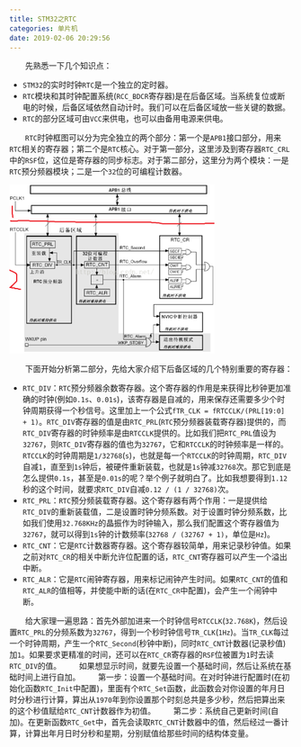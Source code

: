 ```yaml
---
title: STM32之RTC
categories: 单片机
date: 2019-02-06 20:29:56
---
```

&emsp;&emsp;先熟悉一下几个知识点：<!--more-->

- `STM32`的实时时钟`RTC`是一个独立的定时器。
- `RTC`模块和其时钟配置系统(`RCC_BDCR`寄存器)是在后备区域。当系统复位或断电的时候，后备区域依然自动计时。我们可以在后备区域放一些关键的数据。
- `RTC`的部分区域可由`VCC`来供电，也可以由备用电源来供电。

&emsp;&emsp;`RTC`时钟框图可以分为完全独立的两个部分：第一个是`APB1`接口部分，用来`RTC`相关的寄存器；第二个是`RTC`核心。对于第一部分，这里涉及到寄存器`RTC_CRL`中的`RSF`位，这位是寄存器的同步标志。对于第二部分，这里分为两个模块：一是`RTC`预分频器模块；二是一个`32`位的可编程计数器。

<img src="./STM32之RTC/1.png" height="300" width="365">

&emsp;&emsp;下面开始分析第二部分，先给大家介绍下后备区域的几个特别重要的寄存器：

- `RTC_DIV`：`RTC`预分频器余数寄存器。这个寄存器的作用是来获得比秒钟更加准确的时钟(例如`0.1s`、`0.01s`)，该寄存器是自减的，用来保存还需要多少个时钟周期获得一个秒信号。这里加上一个公式`fTR_CLK = fRTCCLK/(PRL[19:0] + 1)`。`RTC_DIV`寄存器的值是由`RTC_PRL`(`RTC`预分频器装载寄存器)提供的，而`RTC_DIV`寄存器的时钟频率是由`RTCCLK`提供的。比如我们把`RTC_PRL`值设为`32767`，则`RTC_DIV`寄存器的值也为`32767`，它和`RTCCLK`的时钟频率是一样的。`RTCCLK`的时钟周期是`1/32768`(`s`)，也就是每一个`RTCCLK`的时钟周期，`RTC_DIV`自减`1`，直至到`1s`钟后，被硬件重新装载，也就是`1s`钟减`32768`次。那它到底是怎么提供`0.1s`，甚至是`0.01s`的呢？举个例子就明白了。比如我想要得到`1.12`秒的这个时间，就要求`RTC_DIV`自减`0.12 / (1 / 32768)`次。
- `RTC_PRL`：`RTC`预分频装载寄存器。这个寄存器有两个作用：一是提供给`RTC_DIV`的重新装载值，二是设置时钟分频系数。对于设置时钟分频系数，比如我们使用`32.768KHz`的晶振作为时钟输入，那么我们配置这个寄存器值为`32767`，就可以得到`1s`钟的计数频率(`32768 / (32767 + 1)`，单位是`Hz`)。
- `RTC_CNT`：它是`RTC`计数器寄存器。这个寄存器较简单，用来记录秒钟值。如果之前对`RTC_CR`的相关中断允许位配置的话，`RTC_CNT`寄存器可以产生一个溢出中断。
- `RTC_ALR`：它是`RTC`闹钟寄存器，用来标记闹钟产生时间。如果`RTC_CNT`的值和`RTC_ALR`的值相等，并使能中断的话(在`RTC_CR`中配置)，会产生一个闹钟中断。

&emsp;&emsp;给大家理一遍思路：首先外部加进来一个时钟信号`RTCCLK`(`32.768K`)，然后设置`RTC_PRL`的分频系数为`32767`，得到一个秒时钟信号`TR_CLK`(`1Hz`)。当`TR_CLK`每过一个时钟周期，产生一个`RTC_Second`(秒钟中断)，同时`RTC_CNT`计数器(记录秒值)加`1`。如果要求更精准的时间，还可以在`RTC_CR`寄存器的`RSF`位被置为`1`时去读`RTC_DIV`的值。
&emsp;&emsp;如果想显示时间，就要先设置一个基础时间，然后让系统在基础时间上进行自加。
&emsp;&emsp;第一步：设置一个基础时间。在对时钟进行配置时(在初始化函数`RTC_Init`中配置)，里面有个`RTC_Set`函数，此函数会对你设置的年月日时分秒进行计算，算出从`1970`年到你设置那个时刻总共是多少秒，然后把算出来的这个秒值赋给`RTC_CNT`计数器作为初值。
&emsp;&emsp;第二步：系统自己更新时间(自加)。在更新函数`RTC_Get`中，首先会读取`RTC_CNT`计数器中的值，然后经过一番计算，计算出年月日时分秒和星期，分别赋值给那些时间的结构体变量。